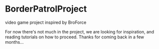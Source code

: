 # BorderPatrolProject
video game project inspired by BroForce

For now there's not much in the project, we are looking for inspiration, and reading tutorials on how to proceed.
Thanks for coming back in a few months...
